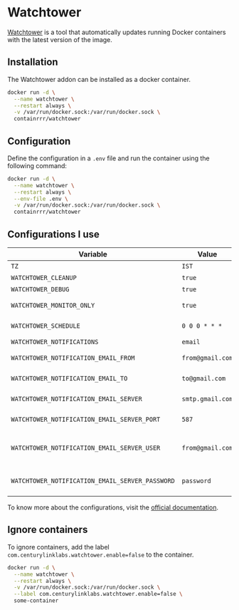# Watchtower

[Watchtower](https://containrrr.dev/watchtower/) is a tool that automatically updates running Docker containers with the latest version of the image.

## Installation

The Watchtower addon can be installed as a docker container.

```bash
docker run -d \
  --name watchtower \
  --restart always \
  -v /var/run/docker.sock:/var/run/docker.sock \
  containrrr/watchtower
```

## Configuration

Define the configuration in a `.env` file and run the container using the following command:

```bash
docker run -d \
  --name watchtower \
  --restart always \
  --env-file .env \
  -v /var/run/docker.sock:/var/run/docker.sock \
  containrrr/watchtower
```

## Configurations I use

| Variable                                        | Value            | Description                                                                                                                                            |
| ----------------------------------------------- | ---------------- | ------------------------------------------------------------------------------------------------------------------------------------------------------ |
| `TZ`                                            | `IST`            | Set the timezone.                                                                                                                                      |
| `WATCHTOWER_CLEANUP`                            | `true`           | Remove old images after updating.                                                                                                                      |
| `WATCHTOWER_DEBUG`                              | `true`           | Enable debug logging.                                                                                                                                  |
| `WATCHTOWER_MONITOR_ONLY`                       | `true`           | Only check for updates, do not pull and restart containers.                                                                                            |
| `WATCHTOWER_SCHEDULE`                           | `0 0 0 * * *`    | Check for updates every day at 12:00 AM.                                                                                                               |
| `WATCHTOWER_NOTIFICATIONS`                      | `email`          | Send notifications to email.                                                                                                                           |
| `WATCHTOWER_NOTIFICATION_EMAIL_FROM`            | `from@gmail.com` | Email address to send notifications from.                                                                                                              |
| `WATCHTOWER_NOTIFICATION_EMAIL_TO`              | `to@gmail.com`   | Email address to send notifications to.                                                                                                                |
| `WATCHTOWER_NOTIFICATION_EMAIL_SERVER`          | `smtp.gmail.com` | SMTP server to use for sending notifications.                                                                                                          |
| `WATCHTOWER_NOTIFICATION_EMAIL_SERVER_PORT`     | `587`            | SMTP server port to use for sending notifications.                                                                                                     |
| `WATCHTOWER_NOTIFICATION_EMAIL_SERVER_USER`     | `from@gmail.com` | SMTP server username to use for sending notifications. (Same as `WATCHTOWER_NOTIFICATION_EMAIL_FROM` in case of gmail)                                 |
| `WATCHTOWER_NOTIFICATION_EMAIL_SERVER_PASSWORD` | `password`       | SMTP server password to use for sending notifications. You can use [app passwords](https://support.google.com/accounts/answer/185833?hl=en) for gmail. |

To know more about the configurations, visit the [official documentation](https://containrrr.dev/watchtower/arguments/).

## Ignore containers

To ignore containers, add the label `com.centurylinklabs.watchtower.enable=false` to the container.

```bash
docker run -d \
  --name watchtower \
  --restart always \
  -v /var/run/docker.sock:/var/run/docker.sock \
  --label com.centurylinklabs.watchtower.enable=false \
  some-container
```

